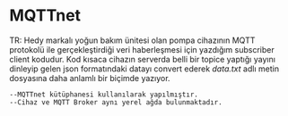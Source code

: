 # MQTTnet
TR:
    Hedy markalı yoğun bakım ünitesi olan pompa cihazının MQTT protokolü ile gerçekleştirdiği veri haberleşmesi için yazdığım subscriber client kodudur. Kod kısaca cihazın serverda belli bir topice yaptığı yayını dinleyip gelen json formatındaki datayı convert ederek *data.txt* adlı metin dosyasına daha anlamlı bir biçimde yazıyor.
     
    --MQTTnet kütüphanesi kullanılarak yapılmıştır.
    --Cihaz ve MQTT Broker aynı yerel ağda bulunmaktadır.
